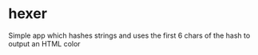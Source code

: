 hexer
=====

Simple app which hashes strings and uses the first 6 chars of the hash to output an HTML color